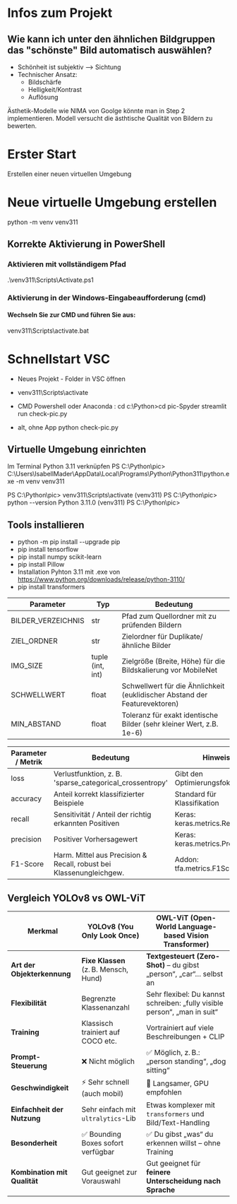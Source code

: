 # Infos zum Projekt

## Wie kann ich unter den ähnlichen Bildgruppen das "schönste" Bild automatisch auswählen?
- Schönheit ist subjektiv --> Sichtung
- Technischer Ansatz:
  - Bildschärfe
  - Helligkeit/Kontrast
  - Auflösung

  
Ästhetik-Modelle wie NIMA von Goolge könnte man in Step 2 implementieren. Modell versucht die ästhtische Qualität von Bildern zu bewerten. 
  

# Erster Start
Erstellen einer neuen virtuellen Umgebung
# Neue virtuelle Umgebung erstellen
python -m venv venv311
## Korrekte Aktivierung in PowerShell
### Aktivieren mit vollständigem Pfad
.\venv311\Scripts\Activate.ps1
### Aktivierung in der Windows-Eingabeaufforderung (cmd)
#### Wechseln Sie zur CMD und führen Sie aus:
venv311\Scripts\activate.bat



# Schnellstart VSC
- Neues Projekt - Folder in VSC öffnen
- venv311\Scripts\activate
- CMD Powershell oder Anaconda : 
cd c:\Python>cd pic-Spyder
streamlit run check-pic.py

- alt, ohne App python check-pic.py


## Virtuelle Umgebung einrichten
Im Terminal Python 3.11 verknüpfen
PS C:\Python\pic> C:\Users\IsabellMader\AppData\Local\Programs\Python\Python311\python.exe -m venv venv311  
>> 
PS C:\Python\pic> venv311\Scripts\activate
(venv311) PS C:\Python\pic> python --version
Python 3.11.0
(venv311) PS C:\Python\pic> 

## Tools installieren
- python -m pip install --upgrade pip 
- pip install tensorflow
- pip install numpy scikit-learn 
- pip install Pillow
- Installation Pyhton 3.11 mit .exe von https://www.python.org/downloads/release/python-3110/
- pip install transformers




| Parameter         | Typ             | Bedeutung                                                                                  |
|-------------------|-----------------|-------------------------------------------------------------------------------------------|
| BILDER_VERZEICHNIS| str             | Pfad zum Quellordner mit zu prüfenden Bildern                                             |
| ZIEL_ORDNER       | str             | Zielordner für Duplikate/ähnliche Bilder                                                  |
| IMG_SIZE          | tuple (int, int)| Zielgröße (Breite, Höhe) für die Bildskalierung vor MobileNet                             |
| SCHWELLWERT       | float           | Schwellwert für die Ähnlichkeit (euklidischer Abstand der Featurevektoren)                |
| MIN_ABSTAND       | float           | Toleranz für exakt identische Bilder (sehr kleiner Wert, z.B. 1e-6)                       |





| Parameter / Metrik | Bedeutung                                                         | Hinweis                         |
|--------------------|-------------------------------------------------------------------|---------------------------------|
| loss               | Verlustfunktion, z. B. 'sparse_categorical_crossentropy'          | Gibt den Optimierungsfokus vor  |
| accuracy           | Anteil korrekt klassifizierter Beispiele                          | Standard für Klassifikation     |
| recall             | Sensitivität / Anteil der richtig erkannten Positiven             | Keras: keras.metrics.Recall()   |
| precision          | Positiver Vorhersagewert                                          | Keras: keras.metrics.Precision()|
| F1-Score           | Harm. Mittel aus Precision & Recall, robust bei Klassenungleichgew.| Addon: tfa.metrics.F1Score()    |


## Vergleich YOLOv8 vs OWL-ViT

| Merkmal                      | **YOLOv8** (You Only Look Once)       | **OWL-ViT** (Open-World Language-based Vision Transformer)                |
| ---------------------------- | ------------------------------------- | ------------------------------------------------------------------------- |
| **Art der Objekterkennung**  | **Fixe Klassen** (z. B. Mensch, Hund) | **Textgesteuert (Zero-Shot)** – du gibst „person“, „car“… selbst an       |
| **Flexibilität**             | Begrenzte Klassenanzahl               | Sehr flexibel: Du kannst schreiben: „fully visible person“, „man in suit“ |
| **Training**                 | Klassisch trainiert auf COCO etc.     | Vortrainiert auf viele Beschreibungen + CLIP                              |
| **Prompt-Steuerung**         | ❌ Nicht möglich                       | ✅ Möglich, z. B.: „person standing“, „dog sitting“                        |
| **Geschwindigkeit**          | ⚡ Sehr schnell (auch mobil)           | 🐢 Langsamer, GPU empfohlen                                               |
| **Einfachheit der Nutzung**  | Sehr einfach mit `ultralytics`-Lib    | Etwas komplexer mit `transformers` und Bild/Text-Handling                 |
| **Besonderheit**             | ✅ Bounding Boxes sofort verfügbar     | ✅ Du gibst „was“ du erkennen willst – ohne Training                       |
| **Kombination mit Qualität** | Gut geeignet zur Vorauswahl           | Gut geeignet für **feinere Unterscheidung nach Sprache**                  |


